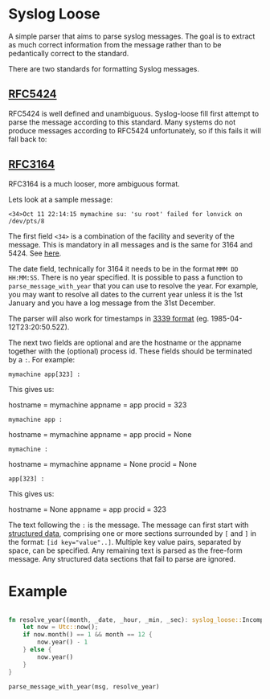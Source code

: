 
# Syslog Loose

A simple parser that aims to parse syslog messages. The goal is to extract as much correct information from the message rather than to be pedantically correct to the standard.

There are two standards for formatting Syslog messages.

## [RFC5424](https://tools.ietf.org/html/rfc5424) 

RFC5424 is well defined and unambiguous. Syslog-loose fill first attempt to parse the message according to this standard. Many systems do not produce messages according to RFC5424 unfortunately, so if this fails it will fall back to:

## [RFC3164](https://tools.ietf.org/html/rfc3164)

RFC3164 is a much looser, more ambiguous format.

Lets look at a sample message:

```
<34>Oct 11 22:14:15 mymachine su: 'su root' failed for lonvick on /dev/pts/8
```

The first field `<34>` is a combination of the facility and severity of the message. This is mandatory in all messages and is the same for 3164 and 5424. See [here](https://tools.ietf.org/html/rfc3164#section-4.1.1).

The date field, technically for 3164 it needs to be in the format `MMM DD HH:MM:SS`. There is no year specified. It is possible to pass a function to `parse_message_with_year` that you can use to resolve the year. For example, you may want to resolve all dates to the current year unless it is the 1st January and you have a log message from the 31st December.


The parser will also work for timestamps in [3339 format](https://tools.ietf.org/html/rfc3339) (eg. 1985-04-12T23:20:50.52Z).

The next two fields are optional and are the hostname or the appname together with the (optional) process id. These fields should be terminated by a `:`. For example:

```
mymachine app[323] :
```

This gives us:

hostname = mymachine
appname = app
procid = 323

```
mymachine app :
```

hostname = mymachine
appname = app
procid = None

```
mymachine :
```

hostname = mymachine
appname = None
procid = None

```
app[323] :
```

This gives us:

hostname = None
appname = app
procid = 323


The text following the `:` is the message. The message can first start with [structured data](https://tools.ietf.org/html/rfc5424#section-6.3), comprising one or more sections surrounded by `[` and `]` in the format: `[id key="value"..]`. Multiple key value pairs, separated by space, can be specified. Any remaining text is parsed as the free-form message. Any structured data sections that fail to parse are ignored.


# Example

```rust

fn resolve_year((month, _date, _hour, _min, _sec): syslog_loose::IncompleteDate) -> i32 {
    let now = Utc::now();
    if now.month() == 1 && month == 12 {
        now.year() - 1
    } else {
        now.year()
    }
}

parse_message_with_year(msg, resolve_year)

```
